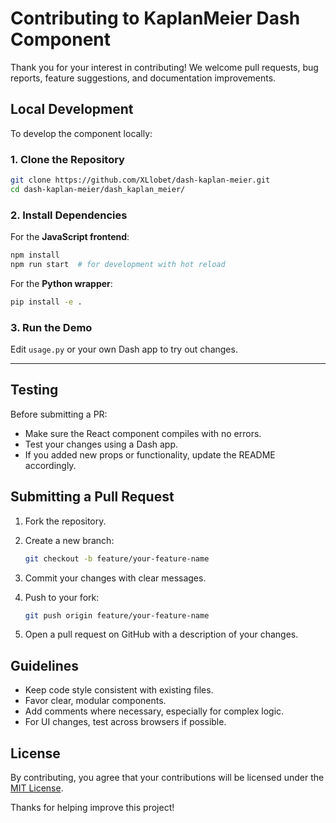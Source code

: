 # Contributing to KaplanMeier Dash Component

Thank you for your interest in contributing! We welcome pull requests, bug reports, feature suggestions, and documentation improvements.

## Local Development

To develop the component locally:

### 1. Clone the Repository

```bash
git clone https://github.com/XLlobet/dash-kaplan-meier.git
cd dash-kaplan-meier/dash_kaplan_meier/
````

### 2. Install Dependencies

For the **JavaScript frontend**:

```bash
npm install
npm run start  # for development with hot reload
```

For the **Python wrapper**:

```bash
pip install -e .
```

### 3. Run the Demo

Edit `usage.py` or your own Dash app to try out changes.

---

## Testing

Before submitting a PR:

* Make sure the React component compiles with no errors.
* Test your changes using a Dash app.
* If you added new props or functionality, update the README accordingly.

## Submitting a Pull Request

1. Fork the repository.
2. Create a new branch:

   ```bash
   git checkout -b feature/your-feature-name
   ```
3. Commit your changes with clear messages.
4. Push to your fork:

   ```bash
   git push origin feature/your-feature-name
   ```
5. Open a pull request on GitHub with a description of your changes.

## Guidelines

* Keep code style consistent with existing files.
* Favor clear, modular components.
* Add comments where necessary, especially for complex logic.
* For UI changes, test across browsers if possible.

## License

By contributing, you agree that your contributions will be licensed under the [MIT License](LICENSE).

Thanks for helping improve this project!

```
